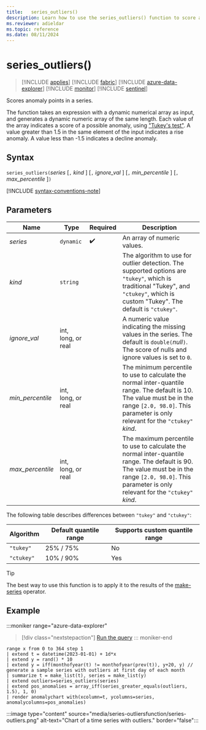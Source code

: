 ```yaml
---
title:   series_outliers()
description: Learn how to use the series_outliers() function to score anomaly points in a series.
ms.reviewer: adieldar
ms.topic: reference
ms.date: 08/11/2024
---
```

# series_outliers()

> [!INCLUDE [applies](../includes/applies-to-version/applies.md)] [!INCLUDE [fabric](../includes/applies-to-version/fabric.md)] [!INCLUDE [azure-data-explorer](../includes/applies-to-version/azure-data-explorer.md)] [!INCLUDE [monitor](../includes/applies-to-version/monitor.md)] [!INCLUDE [sentinel](../includes/applies-to-version/sentinel.md)]

Scores anomaly points in a series.

The function takes an expression with a dynamic numerical array as input, and generates a dynamic numeric array of the same length. Each value of the array indicates a score of a possible anomaly, using ["Tukey's test"](https://en.wikipedia.org/wiki/Outlier#Tukey's_fences). A value greater than 1.5 in the same element of the input indicates a rise anomaly. A value less than -1.5 indicates a decline anomaly.

## Syntax

`series_outliers(`*series* [`,` *kind* ] [`,` *ignore_val* ] [`,` *min_percentile* ] [`,` *max_percentile* ]`)`

[!INCLUDE [syntax-conventions-note](../includes/syntax-conventions-note.md)]

## Parameters

| Name | Type | Required | Description |
|--|--|--|--|
| *series* | `dynamic` |  :heavy_check_mark: | An array of numeric values.|
| *kind* | `string` | | The algorithm to use for outlier detection. The supported options are `"tukey"`, which is traditional "Tukey", and  `"ctukey"`, which is custom "Tukey". The default is `"ctukey"`.|
| *ignore_val* | int, long, or real | | A numeric value indicating the missing values in the series. The default is `double(`*null*`)`. The score of nulls and ignore values is set to `0`.|
| *min_percentile* | int, long, or real | | The minimum percentile to use to calculate the normal inter-quantile range. The default is 10. The value must be in the range `[2.0, 98.0]`. This parameter is only relevant for the `"ctukey"` *kind*.|
| *max_percentile* | int, long, or real | | The maximum percentile to use to calculate the normal inter-quantile range. The default is 90. The value must be in the range `[2.0, 98.0]`. This parameter is only relevant for the `"ctukey"` *kind*.|

The following table describes differences between `"tukey"` and `"ctukey"`:

| Algorithm | Default quantile range | Supports custom quantile range |
|-----------|----------------------- |--------------------------------|
| `"tukey"` | 25% / 75%              | No                             |
| `"ctukey"`| 10% / 90%              | Yes                            |

> [!TIP]
> The best way to use this function is to apply it to the results of the [make-series](make-series-operator.md) operator.

## Example

:::moniker range="azure-data-explorer"
> [!div class="nextstepaction"]
> <a href="https://dataexplorer.azure.com/clusters/https%3a%2f%2fhelp.kusto.windows.net/databases/Samples?query=H4sIAAAAAAAEAF2Q0U6EMBBF3038h%2bsb7KILu%2bob30ImMCyNtMXpoGD8eLvLYtCkaTrT2zP3VsidGRNa8RY51OP0%2boygPKDA%2fd03eFJ2DRQlGlJWYzk55sfTY17ElWKPotlNG%2bUclUKuSVLsUOT%2fbkzbJtY77Xw7M0miKR5KbDuD8Edspxnm%2fTGPe4rDAWd2LHE%2bCIHs0DMCi%2bGAT6Md%2fKi9YQkgRWskaPQ6w7dgqruFfvERRmtJzBdf41h646o3QeO0bMVt23O6Mb%2bOKBdhtdbJUm%2blgw8VOW%2bpX4gkQnN1SX57exaOUaTi95H6kKyoDMXTS7RSZMivPIk0Fiysue5I9Jo3mWrfj9aVGr9nOa6%2bsl%2f1rf3HTKT%2bAI%2bfv2rxAQAA" target="_blank">Run the query</a>
::: moniker-end

```kusto
range x from 0 to 364 step 1 
| extend t = datetime(2023-01-01) + 1d*x
| extend y = rand() * 10
| extend y = iff(monthofyear(t) != monthofyear(prev(t)), y+20, y) // generate a sample series with outliers at first day of each month
| summarize t = make_list(t), series = make_list(y)
| extend outliers=series_outliers(series)
| extend pos_anomalies = array_iff(series_greater_equals(outliers, 1.5), 1, 0)
| render anomalychart with(xcolumn=t, ycolumns=series, anomalycolumns=pos_anomalies)
```

:::image type="content" source="media/series-outliersfunction/series-outliers.png" alt-text="Chart of a time series with outliers." border="false":::

